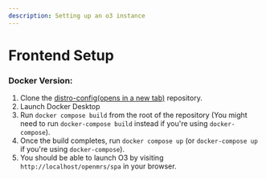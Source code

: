 ```yaml
---
description: Setting up an o3 instance
---
```


# Frontend Setup

### Docker Version:

1. Clone the [distro-config(opens in a new tab)](https://github.com/openmrs/openmrs-distro-referenceapplication) repository.
2. Launch Docker Desktop
3. Run `docker compose build` from the root of the repository (You might need to run `docker-compose build` instead if you're using `docker-compose`).
4. Once the build completes, run `docker compose up` (or `docker-compose up` if you're using `docker-compose`).
5. You should be able to launch O3 by visiting `http://localhost/openmrs/spa` in your browser.
